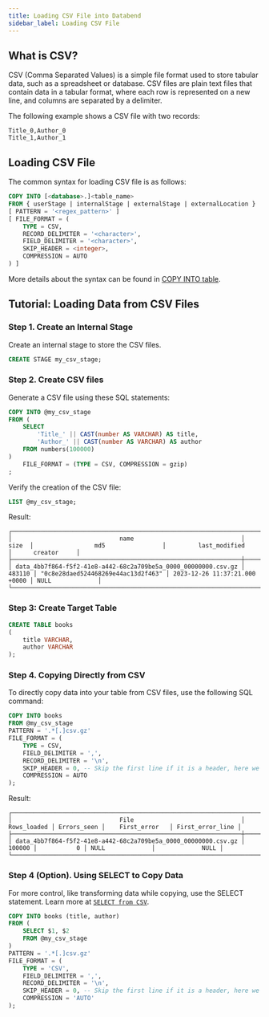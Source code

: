 ```yaml
---
title: Loading CSV File into Databend
sidebar_label: Loading CSV File
---
```


## What is CSV?

CSV (Comma Separated Values) is a simple file format used to store tabular data, such as a spreadsheet or database. CSV files are plain text files that contain data in a tabular format, where each row is represented on a new line, and columns are separated by a delimiter.

The following example shows a CSV file with two records:

```text
Title_0,Author_0
Title_1,Author_1
```

## Loading CSV File

The common syntax for loading CSV file is as follows:

```sql
COPY INTO [<database>.]<table_name>
FROM { userStage | internalStage | externalStage | externalLocation }
[ PATTERN = '<regex_pattern>' ]
[ FILE_FORMAT = (
    TYPE = CSV,
    RECORD_DELIMITER = '<character>',
    FIELD_DELIMITER = '<character>',
    SKIP_HEADER = <integer>,
    COMPRESSION = AUTO
) ]
```

More details about the syntax can be found in [COPY INTO table](/sql/sql-commands/dml/dml-copy-into-table).

## Tutorial: Loading Data from CSV Files

### Step 1. Create an Internal Stage

Create an internal stage to store the CSV files.

```sql
CREATE STAGE my_csv_stage;
```

### Step 2. Create CSV files

Generate a CSV file using these SQL statements:

```sql
COPY INTO @my_csv_stage
FROM (
    SELECT
        'Title_' || CAST(number AS VARCHAR) AS title,
        'Author_' || CAST(number AS VARCHAR) AS author
    FROM numbers(100000)
)
    FILE_FORMAT = (TYPE = CSV, COMPRESSION = gzip)
;
```

Verify the creation of the CSV file:

```sql
LIST @my_csv_stage;
```

Result:

```text
┌─────────────────────────────────────────────────────────────────────────────────────────────────────────────────────────────────────────────────────────────────┐
│                              name                              │  size  │                 md5                │         last_modified         │      creator     │
├────────────────────────────────────────────────────────────────┼────────┼────────────────────────────────────┼───────────────────────────────┼──────────────────┤
│ data_4bb7f864-f5f2-41e8-a442-68c2a709be5a_0000_00000000.csv.gz │ 483110 │ "0c8e28daed524468269e44ac13d2f463" │ 2023-12-26 11:37:21.000 +0000 │ NULL             │
└─────────────────────────────────────────────────────────────────────────────────────────────────────────────────────────────────────────────────────────────────┘
```

### Step 3: Create Target Table

```sql
CREATE TABLE books
(
    title VARCHAR,
    author VARCHAR
);
```

### Step 4. Copying Directly from CSV

To directly copy data into your table from CSV files, use the following SQL command:

```sql
COPY INTO books
FROM @my_csv_stage
PATTERN = '.*[.]csv.gz'
FILE_FORMAT = (
    TYPE = CSV,
    FIELD_DELIMITER = ',',
    RECORD_DELIMITER = '\n',
    SKIP_HEADER = 0, -- Skip the first line if it is a header, here we don't have a header
    COMPRESSION = AUTO
);
```

Result:

```text
┌──────────────────────────────────────────────────────────────────────────────────────────────────────────────────────────────────┐
│                              File                              │ Rows_loaded │ Errors_seen │    First_error   │ First_error_line │
├────────────────────────────────────────────────────────────────┼─────────────┼─────────────┼──────────────────┼──────────────────┤
│ data_4bb7f864-f5f2-41e8-a442-68c2a709be5a_0000_00000000.csv.gz │      100000 │           0 │ NULL             │             NULL │
└──────────────────────────────────────────────────────────────────────────────────────────────────────────────────────────────────┘
```

### Step 4 (Option). Using SELECT to Copy Data

For more control, like transforming data while copying, use the SELECT statement. Learn more at [`SELECT from CSV`](../04-transform/01-querying-csv.md).

```sql
COPY INTO books (title, author)
FROM (
    SELECT $1, $2
    FROM @my_csv_stage
)
PATTERN = '.*[.]csv.gz'
FILE_FORMAT = (
    TYPE = 'CSV',
    FIELD_DELIMITER = ',',
    RECORD_DELIMITER = '\n',
    SKIP_HEADER = 0, -- Skip the first line if it is a header, here we don't have a header
    COMPRESSION = 'AUTO'
);
```

